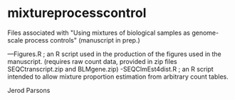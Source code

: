 mixtureprocesscontrol
=====================

Files associated with "Using mixtures of biological samples as genome-scale process controls" (manuscript in prep.)

—Figures.R ; an R script used in the production of the figures used in the manuscript.
(requires raw count data, provided in zip files SEQCtranscript.zip and BLMgene.zip)
-SEQClmEst4dist.R ; an R script intended to allow mixture proportion estimation from arbitrary count tables.


Jerod Parsons